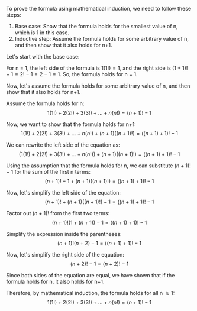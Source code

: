 To prove the formula using mathematical induction, we need to follow these steps:

1. Base case: Show that the formula holds for the smallest value of n, which is 1 in this case.
2. Inductive step: Assume the formula holds for some arbitrary value of n, and then show that it also holds for n+1.

Let's start with the base case:

For n = 1, the left side of the formula is $1(1!) = 1$, and the right side is $(1+1)! - 1 = 2! - 1 = 2 - 1 = 1$. So, the formula holds for n = 1.

Now, let's assume the formula holds for some arbitrary value of n, and then show that it also holds for n+1.

Assume the formula holds for n:
$$1(1!) + 2(2!) + 3(3!) + \ldots + n(n!) = (n + 1)! - 1$$

Now, we want to show that the formula holds for n+1:
$$1(1!) + 2(2!) + 3(3!) + \ldots + n(n!) + (n+1)((n+1)!) = ((n+1) + 1)! - 1$$

We can rewrite the left side of the equation as:
$$(1(1!) + 2(2!) + 3(3!) + \ldots + n(n!)) + (n+1)((n+1)!) = ((n+1) + 1)! - 1$$

Using the assumption that the formula holds for n, we can substitute $(n + 1)! - 1$ for the sum of the first n terms:
$$(n + 1)! - 1 + (n+1)((n+1)!) = ((n+1) + 1)! - 1$$

Now, let's simplify the left side of the equation:
$$(n + 1)! + (n+1)((n+1)!) - 1 = ((n+1) + 1)! - 1$$

Factor out $(n+1)!$ from the first two terms:
$$(n + 1)!(1 + (n+1)) - 1 = ((n+1) + 1)! - 1$$

Simplify the expression inside the parentheses:
$$(n + 1)!(n+2) - 1 = ((n+1) + 1)! - 1$$

Now, let's simplify the right side of the equation:
$$(n + 2)! - 1 = (n+2)! - 1$$

Since both sides of the equation are equal, we have shown that if the formula holds for n, it also holds for n+1.

Therefore, by mathematical induction, the formula holds for all n $\geq{1}$:
$$1(1!) + 2(2!) + 3(3!) + \ldots + n(n!) = (n + 1)! - 1$$